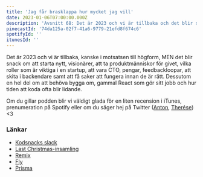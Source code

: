 ```yaml
---
title: 'Jag får brasklappa hur mycket jag vill'
date: 2023-01-06T07:00:00.000Z
description: 'Avsnitt 68: Det är 2023 och vi är tillbaka och det blir snack om att starta nytt, visionärer, att ta produktmänniskor för givet, vilka roller som är viktiga i en startup, att vara CTO, pengar, feedbackloopar, att skita i backendare samt att få saker att fungera innan de är rätt. '
pinecastId: '74da125a-02f7-41a6-9779-21efd8f674c6'
spotifyId: ''
itunesId: ''
---
```


Det är 2023 och vi är tillbaka, kanske i motsatsen till högform, MEN det blir snack om att starta nytt, visionärer, att ta produktmänniskor för givet, vilka roller som är viktiga i en startup, att vara CTO, pengar, feedbackloopar, att skita i backendare samt att få saker att fungera innan de är rätt. Dessutom en hel del om att behöva bygga om, gammal React som gör sitt jobb och hur tiden att koda ofta blir lidande.

Om du gillar podden blir vi väldigt glada för en liten recension i iTunes, prenumeration på Spotify eller om du säger hej på Twitter ([Anton](https://twitter.com/Awnton), [Therése](https://twitter.com/tkomstadius)) &lt;3

### Länkar

- [Kodsnacks slack](https://join.slack.com/t/podsnack/shared_invite/zt-wh2ussm9-xFOqpvjgF16G2eDhaBy1hw)
- [Last Christmas-insamling](https://www.nomorelastchristmas.com/)
- [Remix](https://remix.run/)
- [Fly](https://fly.io/)
- [Prisma](https://www.prisma.io/)
